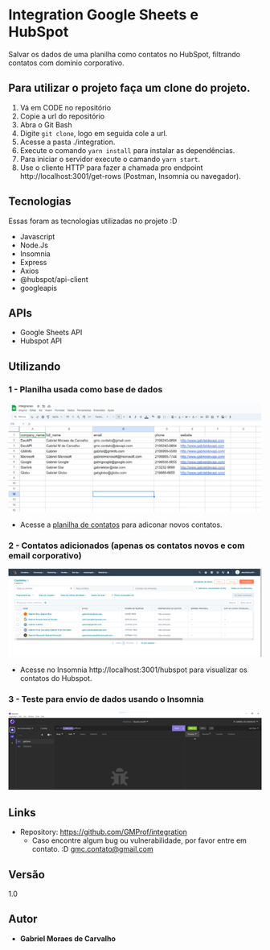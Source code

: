 # Integration Google Sheets e HubSpot

Salvar os dados de uma planilha como contatos no HubSpot, filtrando contatos com domínio corporativo.


## Para utilizar o projeto faça um clone do projeto.

1. Vá em CODE no repositório
2. Copie a url do repositório
3. Abra o Git Bash
4. Digite `git clone`, logo em seguida cole a url.
5. Acesse a pasta ./integration.
6. Execute o comando `yarn install` para instalar as dependências.
7. Para iniciar o servidor execute o camando `yarn start`.
8. Use o cliente HTTP para fazer a chamada pro endpoint http://localhost:3001/get-rows (Postman, Insomnia ou navegador).


## Tecnologias

Essas foram as tecnologias utilizadas no projeto :D

- Javascript
- Node.Js
- Insomnia
- Express
- Axios
- @hubspot/api-client
- googleapis


## APIs

* Google Sheets API
* Hubspot API


## Utilizando

### 1 - Planilha usada como base de dados 

![Planilha](https://github.com/GMProf/integration/blob/master/public/planilha.png)

* Acesse a [planilha de contatos](https://docs.google.com/spreadsheets/d/14keJHdZNRUIFDfsbCdmdMsWte98cSEqxaFhthAWpzi4/edit#gid=0) para adiconar novos contatos.

### 2 - Contatos adicionados (apenas os contatos novos e com email corporativo)

![Contatos salvos no Hubspot](https://github.com/GMProf/integration/blob/master/public/contacts-save.png)

* Acesse no Insomnia http://localhost:3001/hubspot para visualizar os contatos do Hubspot.

### 3 - Teste para envio de dados usando o Insomnia

![Teste Insomnia](https://github.com/GMProf/integration/blob/master/public/test-insomnia.png)


## Links
 
  - Repository: https://github.com/GMProf/integration
    - Caso encontre algum bug ou vulnerabilidade, por favor entre em contato. :D
      gmc.contato@gmail.com 

  ## Versão

  1.0


  ## Autor

  * **Gabriel Moraes de Carvalho** 

